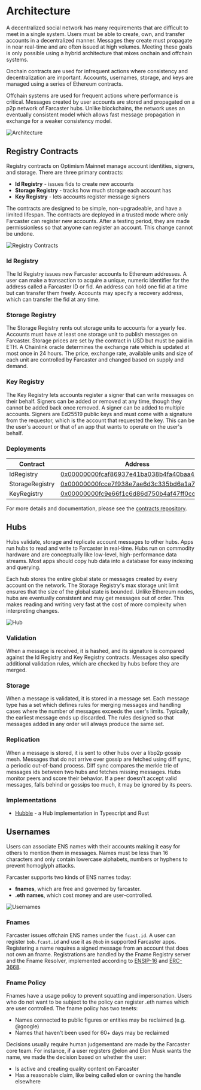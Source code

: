 # Architecture 

A decentralized social network has many requirements that are difficult to meet in a single system. Users must be able to create, own, and transfer accounts in a decentralized manner. Messages they create must propagate in near real-time and are often issued at high volumes. Meeting these goals is only possible using a hybrid architecture that mixes onchain and offchain systems.

Onchain contracts are used for infrequent actions where consistency and decentralization are important. Accounts, usernames, storage, and keys are managed using a series of Ethereum contracts. 

Offchain systems are used for frequent actions where performance is critical. Messages created by user accounts are stored and propagated on a p2p network of Farcaster hubs. Unlike blockchains, the network uses an eventually consistent model which allows fast message propagation in exchange for a weaker consistency model. 

![Architecture](../assets/architecture.png)

## Registry Contracts

Registry contracts on Optimism Mainnet manage account identities, signers, and storage. There are three primary contracts: 

- **Id Registry** - issues fids to create new accounts
- **Storage Registry** - tracks how much storage each account has
- **Key Registry** - lets accounts register message signers 

The contracts are designed to be simple, non-upgradeable, and have a limited lifespan. The contracts are deployed in a trusted mode where only Farcaster can register new accounts. After a testing period, they are made permissionless so that anyone can register an account. This change cannot be undone.

![Registry Contracts](../assets/registry-contracts.png)

### Id Registry

The Id Registry issues new Farcaster accounts to Ethereum addresses. A user can make a transaction to acquire a unique, numeric identifier for the address called a Farcaster ID or fid. An address can hold one fid at a time but can transfer them freely. Accounts may specify a recovery address, which can transfer the fid at any time.

### Storage Registry

The Storage Registry rents out storage units to accounts for a yearly fee. Accounts must have at least one storage unit to publish messages on Farcaster. Storage prices are set by the contract in USD but must be paid in ETH. A Chainlink oracle determines the exchange rate which is updated at most once in 24 hours. The price, exchange rate, available units and size of each unit are controlled by Farcaster and changed based on supply and demand. 

### Key Registry

The Key Registry lets accounts register a signer that can write messages on their behalf. Signers can be added or removed at any time, though they cannot be added back once removed. A signer can be added to multiple accounts. Signers are Ed25519 public keys and must come with a signature from the requestor, which is the account that requested the key. This can be the user's account or that of an app that wants to operate on the user's behalf. 

### Deployments

| Contract                  | Address                                                                                                                          |
| ------------------------- | -------------------------------------------------------------------------------------------------------------------------------- |
| IdRegistry                | [0x00000000fcaf86937e41ba038b4fa40baa4b780a](https://optimistic.etherscan.io/address/0x00000000fcaf86937e41ba038b4fa40baa4b780a) |
| StorageRegistry           | [0x00000000fcce7f938e7ae6d3c335bd6a1a7c593d](https://optimistic.etherscan.io/address/0x00000000fcce7f938e7ae6d3c335bd6a1a7c593d) |
| KeyRegistry               | [0x00000000fc9e66f1c6d86d750b4af47ff0cc343d](https://optimistic.etherscan.io/address/0x00000000fc9e66f1c6d86d750b4af47ff0cc343d) |

For more details and documentation, please see the [contracts repository](https://github.com/farcasterxyz/contracts/).

## Hubs 

Hubs validate, storage and replicate account messages to other hubs. Apps run hubs to read and write to Farcaster in real-time. Hubs run on commodity hardware and are conceptually like low-level, high-performance data streams. Most apps should copy hub data into a database for easy indexing and querying. 

Each hub stores the entire global state or messages created by every account on the network. The Storage Registry's max storage unit limit ensures that the size of the global state is bounded. Unlike Ethereum nodes, hubs are eventually consistent and may get messages out of order. This makes reading and writing very fast at the cost of more complexity when interpreting changes.

![Hub](../assets/hub.png)

### Validation

When a message is received, it is hashed, and its signature is compared against the Id Registry and Key Registry contracts. Messages also specify additional validation rules, which are checked by hubs before they are merged. 

### Storage

When a message is validated, it is stored in a message set. Each message type has a set which defines rules for merging messages and handling cases where the number of messages exceeds the user's limits. Typically, the earliest message ends up discarded. The rules designed so that messages added in any order will always produce the same set.

### Replication 

When a message is stored, it is sent to other hubs over a libp2p gossip mesh. Messages that do not arrive over gossip are fetched using diff sync, a periodic out-of-band process. Diff sync compares the merkle trie of messages ids between two hubs and fetches missing messages. Hubs monitor peers and score their behavior. If a peer doesn't accept valid messages, falls behind or gossips too much, it may be ignored by its peers.

### Implementations

- [Hubble](https://www.thehubble.xyz) - a Hub implementation in Typescript and Rust

## Usernames

Users can associate ENS names with their accounts making it easy for others to mention them in messages. Names must be less than 16 characters and only contain lowercase alphabets, numbers or hyphens to prevent homoglyph attacks. 

Farcaster supports two kinds of ENS names today:

- **fnames**, which are free and governed by farcaster.
- **.eth names**, which cost money and are user-controlled.

![Usernames](../assets/usernames.png)

### Fnames

Farcaster issues offchain ENS names under the `fcast.id`. A user can register `bob.fcast.id` and use it as `@bob` in supported Farcaster apps. Registering a name requires a signed message from an account that does not own an fname. Registrations are handled by the Fname Registry server and the Fname Resolver, implemented according to [ENSIP-16](https://docs.ens.domains/ens-improvement-proposals/ensip-16-offchain-metadata) and [ERC-3668](https://eips.ethereum.org/EIPS/eip-3668).

### Fname Policy

Fnames have a usage policy to prevent squatting and impersonation. Users who do not want to be subject to the policy can register .eth names which are user controlled. The fname policy has two tenets: 

- Names connected to public figures or entities may be reclaimed (e.g. @google)
- Names that haven't been used for 60+ days may be reclaimed

Decisions usually require human judgementand are made by the Farcaster core team. For instance, if a user registers @elon and Elon Musk wants the name, we made the decision based on whether the user:

- Is active and creating quality content on Farcaster
- Has a reasonable claim, like being called elon or owning the handle elsewhere
